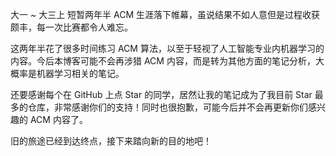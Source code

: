大一 ~ 大三上 短暂两年半 ACM 生涯落下帷幕，虽说结果不如人意但是过程收获颇丰，每一次比赛都令人难忘。

这两年半花了很多时间练习 ACM 算法，以至于轻视了人工智能专业内机器学习的内容。今后本博客可能不会再涉猎 ACM 内容，而是转为其他方面的笔记分析，大概率是机器学习相关的笔记。

还要感谢每个在 GitHub 上点 Star 的同学，居然让我的笔记成为了我目前 Star 最多的仓库，非常感谢你们的支持！同时也很抱歉，可能今后并不会再更新你们感兴趣的 ACM 内容了。

旧的旅途已经到达终点，接下来踏向新的目的地吧！